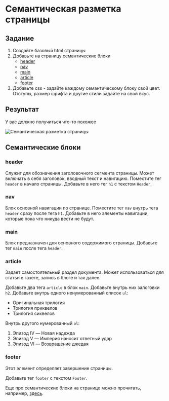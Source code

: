 # Семантическая разметка страницы

## Задание

1. Создайте базовый html страницы
2. Добавьте на страницу семантические блоки
    - [header](###header)
    - [nav](###nav)
    - [main](###main)
    - [article](###article)
    - [footer](###footer)
3. Добавьте css - задайте каждому семантическому блоку свой цвет. Отступы, размер шрифта и другие стили задайте на свой вкус.

## Результат

У вас должно получиться что-то похожее

<img src="https://i.imgur.com/8pHFf93.png" style="max-width: 100%" alt="Семантическая разметка страницы">

## Семантические блоки

### header

Служит для обозначения заголовочного сегмента страницы. Может включать в себя заголовок, вводный текст и навигацию.
Поместите тег `header` в начало страницы. Добавьте в него тег `h1` с текстом `Header`.

### nav

Блок основной навигации по странице.
Поместите тег `nav` внутрь тега `header` сразу после тега `h1`. Добавьте в него элементы навигации, которые пока что никуда вести не будут.

### main

Блок предназначен для основного содержимого страницы.
Добавьте тег `main` после тега `header`.

### article

Задает самостоятельный раздел документа. Может использоваться для статьи в газете, запись в блоге и так далее.

Добавьте два тега `article` в блок `main`. Добавьте внутрь них залоговки `h2`.
Добавьте внутрь одного ненумерованный список `ul`:

-   Оригинальная трилогия
-   Трилогия приквелов
-   Трилогия сиквелов

Внутрь другого нумерованный `ol`:

1. Эпизод IV — Новая надежда
2. Эпизод V — Империя наносит ответный удар
3. Эпизод VI — Возвращение джедая

### footer

Этот элемент определяет завершение страницы.

Добавьте тег `footer` с текстом `Footer`.

Еще про семантические блоки на странице можно прочитать, например, [здесь](https://habr.com/ru/post/214407/).
